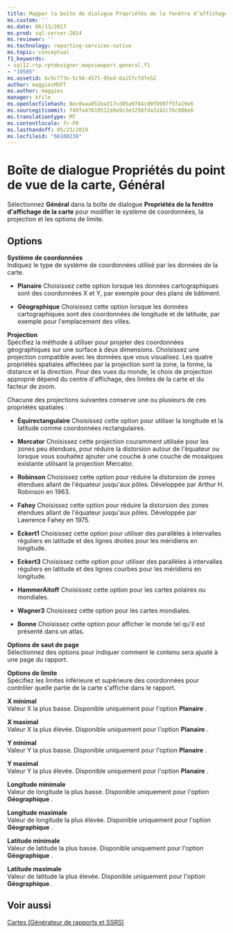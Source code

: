 ```yaml
---
title: Mapper la boîte de dialogue Propriétés de la fenêtre d’affichage, général | Microsoft Docs
ms.custom: ''
ms.date: 06/13/2017
ms.prod: sql-server-2014
ms.reviewer: ''
ms.technology: reporting-services-native
ms.topic: conceptual
f1_keywords:
- sql12.rtp.rptdesigner.mapviewport.general.f1
- "10505"
ms.assetid: 6c9c773e-5c56-4571-95ed-8a157cfdfe52
author: maggiesMSFT
ms.author: maggies
manager: kfile
ms.openlocfilehash: 8ec0aaa051ba317cd05a9784c80fb997f5fa19e6
ms.sourcegitcommit: f40fa47619512a9a9c3e3258fda3242c76c008e6
ms.translationtype: MT
ms.contentlocale: fr-FR
ms.lasthandoff: 05/23/2019
ms.locfileid: "66108238"
---
```

# <a name="map-viewport-properties-dialog-box-general"></a>Boîte de dialogue Propriétés du point de vue de la carte, Général
  Sélectionnez **Général** dans la boîte de dialogue **Propriétés de la fenêtre d'affichage de la carte** pour modifier le système de coordonnées, la projection et les options de limite.  
  
## <a name="options"></a>Options  
 **Système de coordonnées**  
 Indiquez le type de système de coordonnées utilisé par les données de la carte.  
  
-   **Planaire** Choisissez cette option lorsque les données cartographiques sont des coordonnées X et Y, par exemple pour des plans de bâtiment.  
  
-   **Géographique** Choisissez cette option lorsque les données cartographiques sont des coordonnées de longitude et de latitude, par exemple pour l'emplacement des villes.  
  
 **Projection**  
 Spécifiez la méthode à utiliser pour projeter des coordonnées géographiques sur une surface à deux dimensions. Choisissez une projection compatible avec les données que vous visualisez. Les quatre propriétés spatiales affectées par la projection sont la zone, la forme, la distance et la direction. Pour des vues du monde, le choix de projection approprié dépend du centre d'affichage, des limites de la carte et du facteur de zoom.  
  
 Chacune des projections suivantes conserve une ou plusieurs de ces propriétés spatiales :  
  
-   **Équirectangulaire** Choisissez cette option pour utiliser la longitude et la latitude comme coordonnées rectangulaires.  
  
-   **Mercator** Choisissez cette projection couramment utilisée pour les zones peu étendues, pour réduire la distorsion autour de l'équateur ou lorsque vous souhaitez ajouter une couche à une couche de mosaïques existante utilisant la projection Mercator.  
  
-   **Robinson** Choisissez cette option pour réduire la distorsion de zones étendues allant de l'équateur jusqu'aux pôles. Développée par Arthur H. Robinson en 1963.  
  
-   **Fahey** Choisissez cette option pour réduire la distorsion des zones étendues allant de l'équateur jusqu'aux pôles. Développée par Lawrence Fahey en 1975.  
  
-   **Eckert1** Choisissez cette option pour utiliser des parallèles à intervalles réguliers en latitude et des lignes droites pour les méridiens en longitude.  
  
-   **Eckert3** Choisissez cette option pour utiliser des parallèles à intervalles réguliers en latitude et des lignes courbes pour les méridiens en longitude.  
  
-   **HammerAitoff** Choisissez cette option pour les cartes polaires ou mondiales.  
  
-   **Wagner3** Choisissez cette option pour les cartes mondiales.  
  
-   **Bonne** Choisissez cette option pour afficher le monde tel qu'il est présenté dans un atlas.  
  
 **Options de saut de page**  
 Sélectionnez des options pour indiquer comment le contenu sera ajusté à une page du rapport.  
  
 **Options de limite**  
 Spécifiez les limites inférieure et supérieure des coordonnées pour contrôler quelle partie de la carte s'affiche dans le rapport.  
  
 **X minimal**  
 Valeur X la plus basse. Disponible uniquement pour l'option **Planaire** .  
  
 **X maximal**  
 Valeur X la plus élevée. Disponible uniquement pour l'option **Planaire** .  
  
 **Y minimal**  
 Valeur Y la plus basse. Disponible uniquement pour l'option **Planaire** .  
  
 **Y maximal**  
 Valeur Y la plus élevée. Disponible uniquement pour l'option **Planaire** .  
  
 **Longitude minimale**  
 Valeur de longitude la plus basse. Disponible uniquement pour l'option **Géographique** .  
  
 **Longitude maximale**  
 Valeur de longitude la plus élevée. Disponible uniquement pour l'option **Géographique** .  
  
 **Latitude minimale**  
 Valeur de latitude la plus basse. Disponible uniquement pour l'option **Géographique** .  
  
 **Latitude maximale**  
 Valeur de latitude la plus élevée. Disponible uniquement pour l'option **Géographique** .  
  
## <a name="see-also"></a>Voir aussi  
 [Cartes &#40;Générateur de rapports et SSRS&#41;](report-design/maps-report-builder-and-ssrs.md)  
  
  
